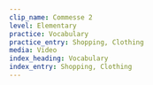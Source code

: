 ```yaml
---
clip_name: Commesse 2
level: Elementary
practice: Vocabulary
practice_entry: Shopping, Clothing
media: Video
index_heading: Vocabulary
index_entry: Shopping, Clothing
---
```

